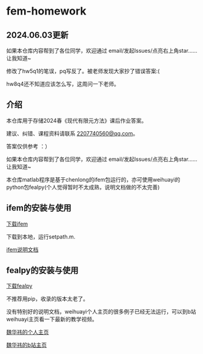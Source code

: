 # fem-homework

## 2024.06.03更新

如果本仓库内容帮到了各位同学，欢迎通过 email/发起Issues/点亮右上角star…… 让我知道~

修改了hw5q1的笔误，pq写反了。被老师发现大家抄了错误答案:(

hw8q4还不知道应该怎么写，这周问一下老师。

## 介绍

本仓库用于存储2024春《现代有限元方法》课后作业答案。

建议、纠错、课程资料请联系 2207740560@qq.com。

答案仅供参考 ：）

如果本仓库内容帮到了各位同学，欢迎通过 email/发起Issues/点亮右上角star…… 让我知道~

本仓库matlab程序是基于chenlong的ifem包运行的，亦可使用weihuayi的python包fealpy(个人觉得暂时不太成熟，说明文档做的不太完善)

## ifem的安装与使用

[下载ifem](https://github.com/lyc102/ifem)

下载到本地，运行setpath.m.

[ifem说明文档](https://www.math.uci.edu/~chenlong/ifemdoc/introduction.html)

## fealpy的安装与使用

[下载fealpy](https://github.com/weihuayi/fealpy)

不推荐用pip，收录的版本太老了。

没有特别好的说明文档，weihuayi个人主页的很多例子已经无法运行，可以到b站weihuayi主页看一下最新的教学视频。

[魏华祎的个人主页](www.weihuayi.cn)

[魏华祎的b站主页](https://b23.tv/B7sN0bC)
